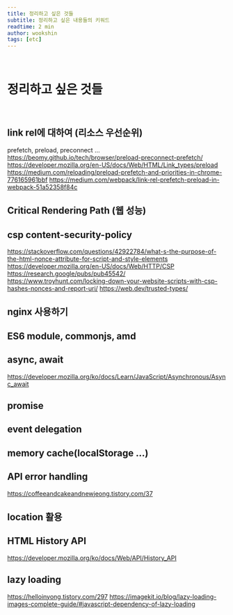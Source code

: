 ```yaml
---
title: 정리하고 싶은 것들
subtitle: 정리하고 싶은 내용들의 키워드
readtime: 2 min
author: wookshin
tags: [etc]
---
```


<br/>

# 정리하고 싶은 것들

<br/>

## link rel에 대하여 (리소스 우선순위)

prefetch, preload, preconnect ...
https://beomy.github.io/tech/browser/preload-preconnect-prefetch/
https://developer.mozilla.org/en-US/docs/Web/HTML/Link_types/preload
https://medium.com/reloading/preload-prefetch-and-priorities-in-chrome-776165961bbf
https://medium.com/webpack/link-rel-prefetch-preload-in-webpack-51a52358f84c

## Critical Rendering Path (웹 성능)

## csp content-security-policy

https://stackoverflow.com/questions/42922784/what-s-the-purpose-of-the-html-nonce-attribute-for-script-and-style-elements
https://developer.mozilla.org/en-US/docs/Web/HTTP/CSP
https://research.google/pubs/pub45542/
https://www.troyhunt.com/locking-down-your-website-scripts-with-csp-hashes-nonces-and-report-uri/
https://web.dev/trusted-types/

## nginx 사용하기

## ES6 module, commonjs, amd

## async, await
https://developer.mozilla.org/ko/docs/Learn/JavaScript/Asynchronous/Async_await

## promise

## event delegation

## memory cache(localStorage ...)

## API error handling 
https://coffeeandcakeandnewjeong.tistory.com/37

## location 활용

## HTML History API
https://developer.mozilla.org/ko/docs/Web/API/History_API

## lazy loading
https://helloinyong.tistory.com/297
https://imagekit.io/blog/lazy-loading-images-complete-guide/#javascript-dependency-of-lazy-loading


<br/><br/><br/><br/><br/>
